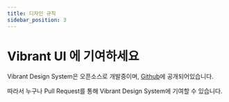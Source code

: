 ```yaml
---
title: 디자인 규칙
sidebar_position: 3
---
```


# Vibrant UI 에 기여하세요

Vibrant Design System은 오픈소스로 개발중이며, [Github](https://github.com/pedaling/opensource)에 공개되어있습니다.

따라서 누구나 Pull Request를 통해 Vibrant Design System에 기여할 수 있습니다.

